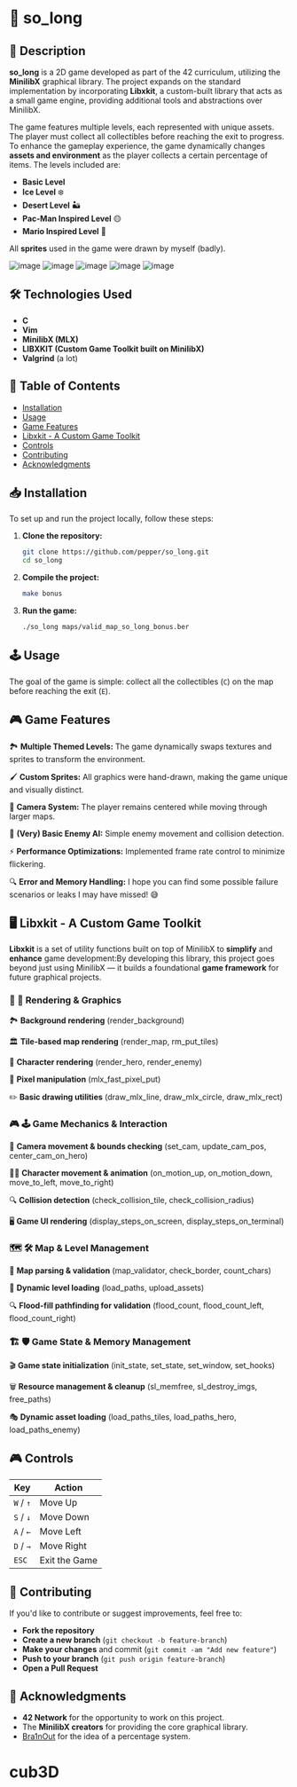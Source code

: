 # 🐬 so_long

## 📝 Description
**so_long** is a 2D game developed as part of the 42 curriculum, utilizing the **MinilibX** graphical library. The project expands on the standard implementation by incorporating **Libxkit**, a custom-built library that acts as a small game engine, providing additional tools and abstractions over MinilibX.

The game features multiple levels, each represented with unique assets. The player must collect all collectibles before reaching the exit to progress. To enhance the gameplay experience, the game dynamically changes **assets and environment** as the player collects a certain percentage of items. The levels included are:
- **Basic Level**  
- **Ice Level** ❄️  
- **Desert Level** 🏜️  
- **Pac-Man Inspired Level** 🟡  
- **Mario Inspired Level** 🍄  

All **sprites** used in the game were drawn by myself (badly).

![image](https://github.com/user-attachments/assets/3347c713-3f70-419f-91b2-361bd5ebe3f4)
![image](https://github.com/user-attachments/assets/ad5fcaaa-b83d-438e-8514-3b48734a3079)
![image](https://github.com/user-attachments/assets/1df50659-03d6-4b05-b380-aaf74fb71f69)
![image](https://github.com/user-attachments/assets/15ab02ed-2721-499f-9d6c-9c2a9e453ea7)
![image](https://github.com/user-attachments/assets/97afbe2b-3cc7-41dd-bdec-b851d78248a1)

## 🛠️ Technologies Used
- **C**
- **Vim**
- **MinilibX (MLX)**
- **LIBXKIT (Custom Game Toolkit built on MinilibX)**
- **Valgrind** (a lot)

## 📖 Table of Contents
- [Installation](#installation)
- [Usage](#usage)
- [Game Features](#game-features)
- [Libxkit - A Custom Game Toolkit](#libxkit---a-custom-game-toolkit)
- [Controls](#controls)
- [Contributing](#contributing)
- [Acknowledgments](#acknowledgments)

## 📥 Installation
To set up and run the project locally, follow these steps:

1. **Clone the repository:**
   ```bash
   git clone https://github.com/pepper/so_long.git
   cd so_long
   ```

2. **Compile the project:**
   ```bash
   make bonus
   ```

3. **Run the game:**
   ```bash
   ./so_long maps/valid_map_so_long_bonus.ber
   ```

## 🕹️ Usage
The goal of the game is simple: collect all the collectibles (`C`) on the map before reaching the exit (`E`).

## 🎮 Game Features

🏞 **Multiple Themed Levels:** The game dynamically swaps textures and sprites to transform the environment.

🖌️ **Custom Sprites:** All graphics were hand-drawn, making the game unique and visually distinct.

🎥 **Camera System:** The player remains centered while moving through larger maps.

👿 **(Very) Basic Enemy AI:** Simple enemy movement and collision detection.

⚡ **Performance Optimizations:** Implemented frame rate control to minimize flickering.

🔍 **Error and Memory Handling:** I hope you can find some possible failure scenarios or leaks I may have missed! 😅

## 🖥️ Libxkit - A Custom Game Toolkit
**Libxkit** is a set of utility functions built on top of MinilibX to **simplify** and **enhance** game development:By developing this library, this project goes beyond just using MinilibX — it builds a foundational **game framework** for future graphical projects.

### 🔷 🎨 Rendering & Graphics

🏞 **Background rendering** (render_background)

🏛 **Tile-based map rendering** (render_map, rm_put_tiles)

👾 **Character rendering** (render_hero, render_enemy)

🎨 **Pixel manipulation** (mlx_fast_pixel_put)

✏️ **Basic drawing utilities** (draw_mlx_line, draw_mlx_circle, draw_mlx_rect)

### 🎮 🕹️ Game Mechanics & Interaction

🎥 **Camera movement & bounds checking** (set_cam, update_cam_pos, center_cam_on_hero)

🚶‍♂️ **Character movement & animation** (on_motion_up, on_motion_down, move_to_left, move_to_right)

🔍 **Collision detection** (check_collision_tile, check_collision_radius)

🖥 **Game UI rendering** (display_steps_on_screen, display_steps_on_terminal)

### 🗺️ 🛠️ Map & Level Management

📜 **Map parsing & validation** (map_validator, check_border, count_chars)

🔄 **Dynamic level loading** (load_paths, upload_assets)

🔍 **Flood-fill pathfinding for validation** (flood_count, flood_count_left, flood_count_right)

### 🏗️ 🛡️ Game State & Memory Management

🎬 **Game state initialization** (init_state, set_state, set_window, set_hooks)

🗑️ **Resource management & cleanup** (sl_memfree, sl_destroy_imgs, free_paths)

🎭 **Dynamic asset loading** (load_paths_tiles, load_paths_hero, load_paths_enemy)

## 🎮 Controls
| Key         | Action |
|------------|--------|
| `W` / `↑`  | Move Up |
| `S` / `↓`  | Move Down |
| `A` / `←`  | Move Left |
| `D` / `→`  | Move Right |
| `ESC`      | Exit the Game |

## 🤝 Contributing
If you'd like to contribute or suggest improvements, feel free to:
- **Fork the repository**
- **Create a new branch** (`git checkout -b feature-branch`)
- **Make your changes** and commit (`git commit -am "Add new feature"`)
- **Push to your branch** (`git push origin feature-branch`)
- **Open a Pull Request**

## 💙 Acknowledgments
- **42 Network** for the opportunity to work on this project.
- The **MinilibX creators** for providing the core graphical library.
- [Bra1nOut](https://github.com/Bra1nOut) for the idea of a percentage system.

# cub3D
